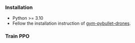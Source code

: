 
### Installation

- Python >= 3.10
- Fellow the installation instruction of [gym-pybullet-drones](https://github.com/utiasDSL/gym-pybullet-drones#installation).

### Train PPO

